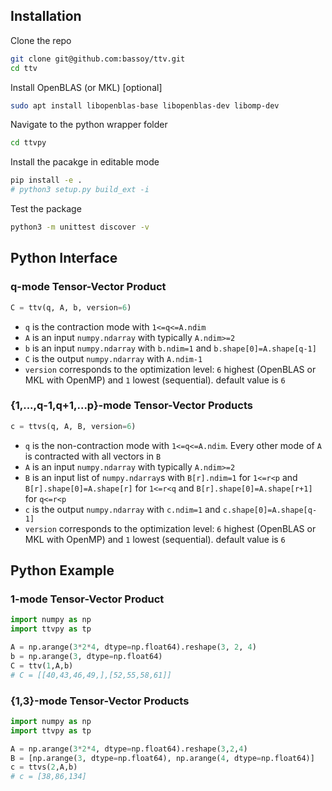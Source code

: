 ## Installation

Clone the repo
```bash
git clone git@github.com:bassoy/ttv.git
cd ttv
```

Install OpenBLAS (or MKL) [optional]
```bash
sudo apt install libopenblas-base libopenblas-dev libomp-dev
```

Navigate to the python wrapper folder
```bash
cd ttvpy
```

Install the pacakge in editable mode
```bash
pip install -e .
# python3 setup.py build_ext -i
```

Test the package
```bash
python3 -m unittest discover -v
```


## Python Interface

### q-mode Tensor-Vector Product
```python
C = ttv(q, A, b, version=6)
```
* `q` is the contraction mode with `1<=q<=A.ndim`
* `A` is an input `numpy.ndarray` with typically `A.ndim>=2`
* `b` is an input `numpy.ndarray` with `b.ndim=1` and `b.shape[0]=A.shape[q-1]`
* `C` is the output `numpy.ndarray` with `A.ndim-1`
* `version` corresponds to the optimization level: `6` highest (OpenBLAS or MKL with OpenMP) and `1` lowest (sequential). default value is `6`

### {1,...,q-1,q+1,...p}-mode Tensor-Vector Products
```python
c = ttvs(q, A, B, version=6)
```
* `q` is the non-contraction mode with `1<=q<=A.ndim`. Every other mode of `A` is contracted with all vectors in `B`
* `A` is an input `numpy.ndarray` with typically `A.ndim>=2`
* `B` is an input list of `numpy.ndarray`s with `B[r].ndim=1` for `1<=r<p` and `B[r].shape[0]=A.shape[r]` for `1<=r<q` and `B[r].shape[0]=A.shape[r+1]` for `q<=r<p`
* `c` is the output `numpy.ndarray` with `c.ndim=1` and `c.shape[0]=A.shape[q-1]`
* `version` corresponds to the optimization level: `6` highest (OpenBLAS or MKL with OpenMP) and `1` lowest (sequential). default value is `6`


## Python Example

### 1-mode Tensor-Vector Product
```python
import numpy as np
import ttvpy as tp

A = np.arange(3*2*4, dtype=np.float64).reshape(3, 2, 4)
b = np.arange(3, dtype=np.float64)
C = ttv(1,A,b)
# C = [[40,43,46,49,],[52,55,58,61]]

```

### {1,3}-mode Tensor-Vector Products
```python
import numpy as np
import ttvpy as tp

A = np.arange(3*2*4, dtype=np.float64).reshape(3,2,4)
B = [np.arange(3, dtype=np.float64), np.arange(4, dtype=np.float64)]
c = ttvs(2,A,b)
# c = [38,86,134]

```
